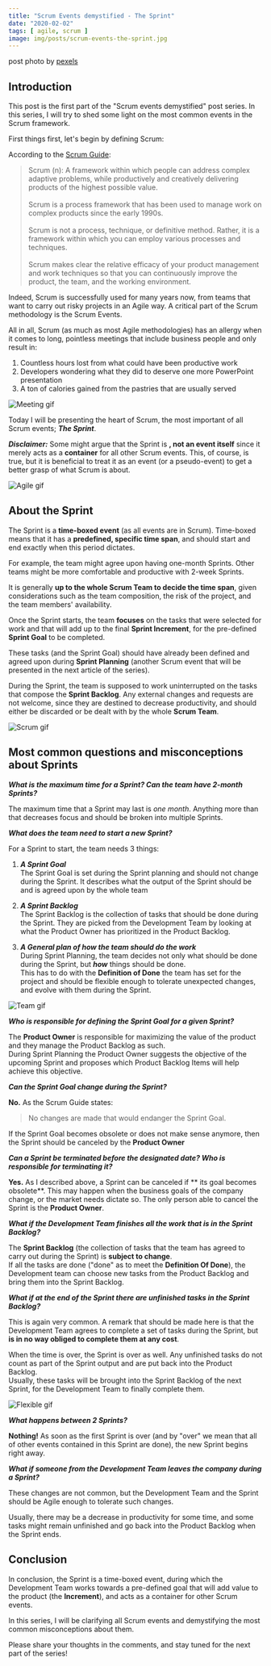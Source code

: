 ```yaml
---
title: "Scrum Events demystified - The Sprint"
date: "2020-02-02"
tags: [ agile, scrum ]
image: img/posts/scrum-events-the-sprint.jpg
---
```


post photo by [pexels](https://www.pexels.com/)

## Introduction

This post is the first part of the "Scrum events demystified" post series.
In this series, I will try to shed some light on the most common events in the Scrum framework.

First things first, let's begin by defining Scrum:

According to the [Scrum Guide](https://www.scrum.org/resources/scrum-guide):

> Scrum (n): A framework within which people can address complex adaptive problems, while
> productively and creatively delivering products of the highest possible value.<br/><br/>
> Scrum is a process framework that has been used to manage work on complex products since the early 1990s.<br/><br/>Scrum
> is not a process, technique, or definitive method. Rather, it is a
> framework within which you can employ various processes and techniques. <br/><br/>Scrum makes clear the relative
> efficacy of your product management and work techniques so that you can continuously improve the product, the team, and
> the working environment.

Indeed, Scrum is successfully used for many years now, from teams that want to carry out risky projects in an Agile way.
A critical part of the Scrum methodology is the Scrum Events.

All in all, Scrum (as much as most Agile methodologies) has an
allergy when it comes to long, pointless meetings that include
business people and only result in:

1. Countless hours lost from what could have been productive work
2. Developers wondering what they did to deserve one more PowerPoint presentation
3. A ton of calories gained from the pastries that are usually served

![Meeting gif](https://media.giphy.com/media/3o6MbiSDt6PKFUyrlK/giphy.gif "Meeting gif")

Today I will be presenting the heart of
Scrum, the most important of all Scrum events; ***The Sprint***.

***Disclaimer:*** Some might argue that the Sprint is **, not
an event itself** since it merely acts as a **container** for all other
Scrum events. This, of course, is true, but it is beneficial to treat it as an event (or a pseudo-event) to get a better
grasp of what Scrum is about.

![Agile gif](https://media.giphy.com/media/xT1XGOGdyDrL2BTfxK/giphy.gif "Agile gif")

## About the Sprint

The Sprint is a **time-boxed event** (as all events are in Scrum).
Time-boxed means that it has a **predefined, specific time span**,
and should start and end exactly when this period dictates. <br/>

For example, the team might agree upon having one-month Sprints.
Other teams might be more comfortable and productive with 2-week Sprints.<br/>

It is generally **up to the whole Scrum Team to decide the time span**,
given considerations such as the team composition, the risk of the project,
and the team members' availability.

Once the Sprint starts, the team **focuses** on the tasks that were selected
for work and that will add up to the final **Sprint Increment**, for the
pre-defined **Sprint Goal** to be completed.

These tasks (and the Sprint Goal) should have already been defined and agreed upon
during **Sprint Planning** (another Scrum event that will be presented in the next article
of the series).

During the Sprint, the team is supposed to work uninterrupted on the tasks that
compose the **Sprint Backlog**. Any external changes and requests are not welcome, since
they are destined to decrease productivity, and should either be discarded or be dealt with
by the whole **Scrum Team**.

![Scrum gif](https://www.go2group.com/wp-content/uploads/2019/09/Meme-1.gif "Scrum gif")

## Most common questions and misconceptions about Sprints

***What is the maximum time for a Sprint? Can the team have 2-month Sprints?***

The maximum time that a Sprint may last is *one month*. Anything more
than that decreases focus and should be broken into multiple Sprints.

***What does the team need to start a new Sprint?***

For a Sprint to start, the team needs 3 things:

1. ***A Sprint Goal***<br/>
   The Sprint Goal is set during the Sprint planning and should not change during the Sprint. It describes what the
   output of the Sprint
   should be and is agreed upon by the whole team

2. ***A Sprint Backlog***<br/>
   The Sprint Backlog is the collection of tasks that should be done during the Sprint. They are picked from the
   Development
   Team by looking at what the Product Owner has prioritized in the Product Backlog.

3. ***A General plan of how the team should do the work***<br/>
   During Sprint Planning, the team decides not only what should
   be done during the Sprint, but ***how*** things should be done.<br/>
   This has to do with the **Definition of Done** the team has set for
   the project and should be flexible enough to tolerate unexpected changes,
   and evolve with them during the Sprint.

![Team gif](https://media.giphy.com/media/l4EoRqcypxsvGuRk4/giphy.gif "Team gif")

***Who is responsible for defining the Sprint Goal for a given Sprint?***

The **Product Owner** is responsible for maximizing the value of the product
and they manage the Product Backlog as such. <br/>
During Sprint Planning the
Product Owner suggests the objective of the upcoming Sprint and proposes
which Product Backlog Items will help achieve this objective.

***Can the Sprint Goal change during the Sprint?***

**No.** As the Scrum Guide states:

> No changes are made that would endanger the Sprint Goal.

If the Sprint Goal becomes obsolete or does not make sense anymore,
then the Sprint should be canceled by the **Product Owner**

***Can a Sprint be terminated before the designated date? Who is responsible for terminating it?***

**Yes.** As I described above, a Sprint can be canceled if ** its goal becomes obsolete**. This may happen when the
business goals of the company change,
or the market needs dictate so.
The only person able to cancel the Sprint is the **Product Owner**.

***What if the Development Team finishes all the work that is in the Sprint Backlog?***

The **Sprint Backlog** (the collection of tasks that the team has agreed
to carry out during the Sprint) is **subject to change**.
<br/>If all the tasks are done ("done" as to meet the **Definition Of Done**),
the Development team can choose new tasks from the Product Backlog and
bring them into the Sprint Backlog.

***What if at the end of the Sprint there are unfinished tasks in the Sprint Backlog?***

This is again very common. A remark that should be made here is that
the Development Team agrees to complete a set of tasks during the Sprint,
but **is in no way obliged to complete them at any cost**.<br/>

When the time is over, the Sprint is over as well. Any unfinished tasks
do not count as part of the Sprint output and are put back into the Product
Backlog. <br/>Usually, these tasks will be brought into the Sprint Backlog of the next Sprint, for the Development Team
to finally complete them.

![Flexible gif](https://media.giphy.com/media/Rn1nEzE4BTdC0/giphy.gif "Flexible gif")

***What happens between 2 Sprints?***

**Nothing!** As soon as the first Sprint is over (and by "over" we mean that all of other
events contained in this Sprint are done), the new Sprint begins right away.

***What if someone from the Development Team leaves the company during a Sprint?***

These changes are not common, but the Development Team and the Sprint should be
Agile enough to tolerate such changes. <br/>

Usually, there may be a decrease in productivity for some time, and some tasks might remain unfinished and go back into
the Product Backlog when the Sprint ends.

## Conclusion

In conclusion, the Sprint is a time-boxed event, during which the Development Team
works towards a pre-defined goal that will add value to the product (the **Increment**), and acts as a container for
other
Scrum events.

In this series, I will be clarifying all Scrum
events and demystifying the most common misconceptions about them.

Please share your thoughts in the comments, and stay tuned for the
next part of the series!
